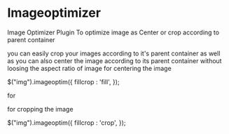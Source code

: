 Imageoptimizer
==============

Image Optimizer Plugin To optimize image as Center or crop according to parent container



you can easily crop your images according to it's parent container as well as you can also center the image according to its parent container without loosing the aspect ratio of image
for centering the image
 
 
 
$("img").imageoptim({
    fillcrop        : 'fill',
  });



for 

for cropping the image

$("img").imageoptim({
    fillcrop        : 'crop',
  });
